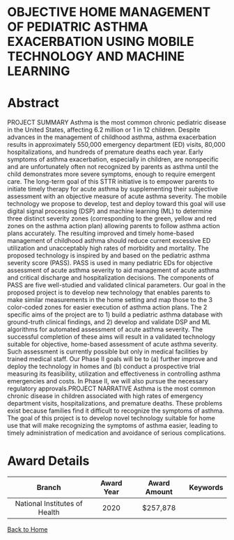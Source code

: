 
OBJECTIVE HOME MANAGEMENT OF PEDIATRIC ASTHMA EXACERBATION USING MOBILE TECHNOLOGY AND MACHINE LEARNING
=======================================================================================================

# Abstract


PROJECT SUMMARY
Asthma is the most common chronic pediatric disease in the United States, affecting 6.2 million or 1 in
12 children. Despite advances in the management of childhood asthma, asthma exacerbation results in
approximately 550,000 emergency department (ED) visits, 80,000 hospitalizations, and hundreds of
premature deaths each year. Early symptoms of asthma exacerbation, especially in children, are
nonspecific and are unfortunately often not recognized by parents as asthma until the child
demonstrates more severe symptoms, enough to require emergent care. The long-term goal of this
STTR initiative is to empower parents to initiate timely therapy for acute asthma by supplementing
their subjective assessment with an objective measure of acute asthma severity. The mobile
technology we propose to develop, test and deploy toward this goal will use digital signal processing
(DSP) and machine learning (ML) to determine three distinct severity zones (corresponding to the
green, yellow and red zones on the asthma action plan) allowing parents to follow asthma action plans
accurately. The resulting improved and timely home-based management of childhood asthma should
reduce current excessive ED utilization and unacceptably high rates of morbidity and mortality. The
proposed technology is inspired by and based on the pediatric asthma severity score (PASS). PASS is
used in many pediatric EDs for objective assessment of acute asthma severity to aid management of
acute asthma and critical discharge and hospitalization decisions. The components of PASS are five
well-studied and validated clinical parameters. Our goal in the proposed project is to develop new
technology that enables parents to make similar measurements in the home setting and map those to
the 3 color-coded zones for easier execution of asthma action plans. The 2 specific aims of the project
are to 1) build a pediatric asthma database with ground-truth clinical findings, and 2) develop and
validate DSP and ML algorithms for automated assessment of acute asthma severity. The successful
completion of these aims will result in a validated technology suitable for objective, home-based
assessment of acute asthma severity. Such assessment is currently possible but only in medical
facilities by trained medical staff. Our Phase II goals will be to (a) further improve and deploy the
technology in homes and (b) conduct a prospective trial measuring its feasibility, utilization and
effectiveness in controlling asthma emergencies and costs. In Phase II, we will also pursue the
necessary regulatory approvals.PROJECT NARRATIVE
Asthma is the most common chronic disease in children associated with high rates of emergency
department visits, hospitalizations, and premature deaths. These problems exist because families
find it difficult to recognize the symptoms of asthma. The goal of this project is to develop novel
technology suitable for home use that will make recognizing the symptoms of asthma easier,
leading to timely administration of medication and avoidance of serious complications.  

# Award Details

|Branch|Award Year|Award Amount|Keywords|
| :---: | :---: | :---: | :---: |
|National Institutes of Health|2020|$257,878||
  
  


[Back to Home](https://github.com/chrischow/dod_sbir_awards/JH/#2342)